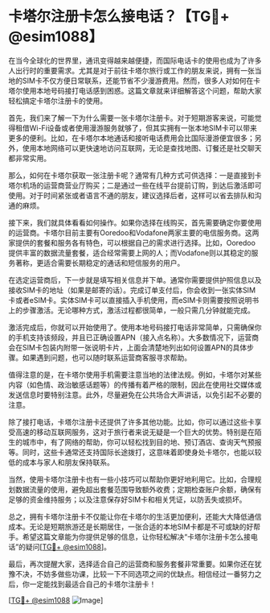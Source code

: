 # 卡塔尔注册卡怎么接电话？【TG💪+ @esim1088】

在当今全球化的世界里，通讯变得越来越便捷，而国际电话卡的使用也成为了许多人出行时的重要需求。尤其是对于前往卡塔尔旅行或工作的朋友来说，拥有一张当地的SIM卡不仅方便日常联系，还能节省不少漫游费用。然而，很多人对如何在卡塔尔使用本地号码接打电话感到困惑。这篇文章就来详细解答这个问题，帮助大家轻松搞定卡塔尔注册卡的使用。

首先，我们来了解一下为什么需要一张卡塔尔注册卡。对于短期游客来说，可能觉得租借Wi-Fi设备或者使用漫游服务就够了，但其实拥有一张本地SIM卡可以带来更多的便利。比如，在卡塔尔本地通话和接听电话费用会比国际漫游便宜很多；另外，使用本地网络可以更快速地访问互联网，无论是查找地图、订餐还是社交聊天都非常实用。

那么，如何在卡塔尔获取一张注册卡呢？通常有几种方式可供选择：一是直接到卡塔尔机场的运营商营业厅购买；二是通过一些在线平台提前订购，到达后激活即可使用。对于时间紧张或者语言不通的朋友，建议选择后者，这样可以省去排队和沟通的麻烦。

接下来，我们就具体看看如何操作。如果你选择在线购买，首先需要确定你要使用的运营商。卡塔尔目前主要有Ooredoo和Vodafone两家主要的电信服务商。这两家提供的套餐和服务各有特色，可以根据自己的需求进行选择。比如，Ooredoo提供丰富的数据流量套餐，适合经常需要上网的人；而Vodafone则以其稳定的服务著称，更适合需要长期稳定的通话和短信服务的用户。

在选定运营商后，下一步就是填写相关信息并下单。通常你需要提供护照信息以及接收SIM卡的地址（如果是邮寄的话）。完成订单支付后，你会收到一张实体SIM卡或者eSIM卡。实体SIM卡可以直接插入手机使用，而eSIM卡则需要按照说明书上的步骤激活。无论哪种方式，激活过程都很简单，一般只需几分钟就能完成。

激活完成后，你就可以开始使用了。使用本地号码接打电话非常简单，只需确保你的手机支持该频段，并且已正确设置APN（接入点名称）。大多数情况下，运营商会在SIM卡包装内附带一张说明卡片，上面会清楚地列出如何设置APN的具体步骤。如果遇到问题，也可以随时联系运营商客服寻求帮助。

值得注意的是，在卡塔尔使用手机需要注意当地的法律法规。例如，卡塔尔对某些内容（如色情、政治敏感话题等）的传播有着严格的限制，因此在使用社交媒体或发送信息时要特别注意。此外，尽量避免在公共场合大声讲话，以免引起不必要的注意。

除了接打电话，卡塔尔注册卡还提供了许多其他功能。比如，你可以通过这些卡享受高速的移动互联网服务，这对于旅行者来说无疑是一个巨大的优势。特别是在陌生的城市中，有了网络的帮助，你可以轻松找到目的地、预订酒店、查询天气预报等。同时，这些卡通常还支持国际长途拨打，这意味着即使身处卡塔尔，也能以较低的成本与家人和朋友保持联系。

当然，使用卡塔尔注册卡也有一些小技巧可以帮助你更好地利用它。比如，合理规划数据流量的使用，避免超出套餐范围导致额外收费；定期检查账户余额，确保有足够的资金维持服务；以及注意保存好SIM卡和相关凭证，以防丢失或损坏。

总之，拥有卡塔尔注册卡不仅能让你在卡塔尔的生活更加便利，还能大大降低通信成本。无论是短期旅游还是长期居住，一张合适的本地SIM卡都是不可或缺的好帮手。希望这篇文章能为你提供足够的信息，让你轻松解决“卡塔尔注册卡怎么接电话”的疑问[[TG💪+ @esim1088](https://t.me/s/esim1088)]。

最后，再次提醒大家，选择适合自己的运营商和服务套餐非常重要。如果你还在犹豫不决，不妨多做些功课，比较一下不同选项之间的优缺点。相信经过一番努力之后，你一定能找到最适合自己的卡塔尔注册卡！

[[TG💪+ @esim1088](https://t.me/s/esim1088) ![Image](https://i.postimg.cc/4NQfJmqS/Snipaste-2025-05-13-00-14-12.png)]
